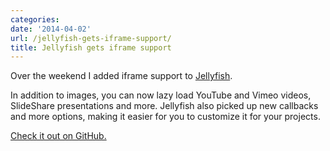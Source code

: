 ```yaml
---
categories:
date: '2014-04-02'
url: /jellyfish-gets-iframe-support/
title: Jellyfish gets iframe support
---
```


Over the weekend I added iframe support to [Jellyfish](http://cferdinandi.github.io/jellyfish/).

In addition to images, you can now lazy load YouTube and Vimeo videos, SlideShare presentations and more. Jellyfish also picked up new callbacks and more options, making it easier for you to customize it for your projects.

[Check it out on GitHub.](http://cferdinandi.github.io/jellyfish/)